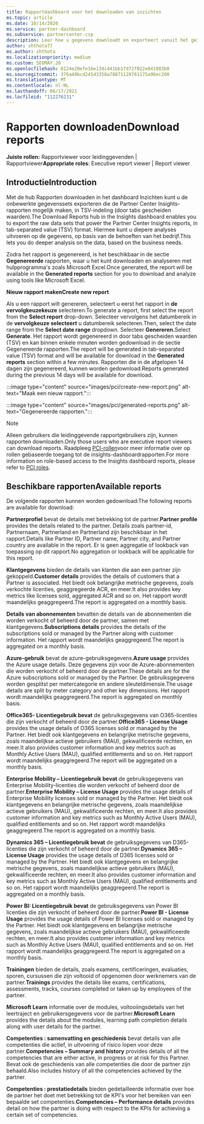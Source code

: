 ```yaml
---
title: Rapportdashboard voor het downloaden van inzichten
ms.topic: article
ms.date: 10/14/2020
ms.service: partner-dashboard
ms.subservice: partnercenter-csp
description: Leer hoe u gegevens downloadt en exporteert vanuit het geïntegreerde Partner Center rapportagedashboard en vanuit Partner Center Insights-rapporten.
author: shthota77
ms.author: shthota
ms.localizationpriority: medium
ms.custom: SEOMAY.20
ms.openlocfilehash: 6124e20efe16e134c441bb1fd72f022e841083b0
ms.sourcegitcommit: 376a49bcd245d3358a78871128761175a96ec200
ms.translationtype: MT
ms.contentlocale: nl-NL
ms.lasthandoff: 06/17/2021
ms.locfileid: "112276231"
---
```

# <a name="download-reports"></a><span data-ttu-id="db5fa-103">Rapporten downloaden</span><span class="sxs-lookup"><span data-stu-id="db5fa-103">Download reports</span></span>

<span data-ttu-id="db5fa-104">**Juiste rollen:** Rapportviewer voor leidinggevenden | Rapportviewer</span><span class="sxs-lookup"><span data-stu-id="db5fa-104">**Appropriate roles**: Executive report viewer | Report viewer</span></span>

## <a name="introduction"></a><span data-ttu-id="db5fa-105">Introductie</span><span class="sxs-lookup"><span data-stu-id="db5fa-105">Introduction</span></span>

<span data-ttu-id="db5fa-106">Met de hub Rapporten downloaden in het dashboard Inzichten kunt u de onbewerkte gegevenssets exporteren die de Partner Center Insights-rapporten mogelijk maken, in TSV-indeling (door tabs gescheiden waarden).</span><span class="sxs-lookup"><span data-stu-id="db5fa-106">The Download Reports hub in the Insights dashboard enables you to export the raw data sets that power the Partner Center Insights reports, in tab-separated value (TSV) format.</span></span> <span data-ttu-id="db5fa-107">Hiermee kunt u diepere analyses uitvoeren op de gegevens, op basis van de behoeften van het bedrijf.</span><span class="sxs-lookup"><span data-stu-id="db5fa-107">This lets you do deeper analysis on the data, based on the business needs.</span></span>

<span data-ttu-id="db5fa-108">Zodra het rapport is gegenereerd, is het beschikbaar in de sectie **Gegenereerde** rapporten, waar u het kunt downloaden en analyseren met hulpprogramma's zoals Microsoft Excel.</span><span class="sxs-lookup"><span data-stu-id="db5fa-108">Once generated, the report  will be available in the **Generated reports** section for you to download and analyze using tools like Microsoft Excel.</span></span>

<span data-ttu-id="db5fa-109">**Nieuw rapport maken**</span><span class="sxs-lookup"><span data-stu-id="db5fa-109">**Create new report**</span></span>

<span data-ttu-id="db5fa-110">Als u een rapport wilt genereren, selecteert u eerst het rapport in **de vervolgkeuzekeuze** selecteren.</span><span class="sxs-lookup"><span data-stu-id="db5fa-110">To generate a report, first select the report from the **Select report** drop-down.</span></span> <span data-ttu-id="db5fa-111">Selecteer vervolgens het datumbereik in de **vervolgkeuze selecteert** u datumbereik selecteren.</span><span class="sxs-lookup"><span data-stu-id="db5fa-111">Then, select the date range from the **Select date range** dropdown.</span></span> <span data-ttu-id="db5fa-112">Selecteer **Genereren.**</span><span class="sxs-lookup"><span data-stu-id="db5fa-112">Select **Generate**.</span></span> <span data-ttu-id="db5fa-113">Het rapport wordt gegenereerd in door tabs gescheiden waarden (TSV)  en kan binnen enkele minuten worden gedownload in de sectie Gegenereerde rapporten.</span><span class="sxs-lookup"><span data-stu-id="db5fa-113">The report will be generated in tab-separated value (TSV) format and will be available for download in the **Generated reports** section within a few minutes.</span></span> <span data-ttu-id="db5fa-114">Rapporten die in de afgelopen 14 dagen zijn gegenereerd, kunnen worden gedownload.</span><span class="sxs-lookup"><span data-stu-id="db5fa-114">Reports generated during the previous 14 days will be available for download.</span></span>

:::image type="content" source="images/pci/create-new-report.png" alt-text="Maak een nieuw rapport.":::

:::image type="content" source="images/pci/generated-reports.png" alt-text="Gegenereerde rapporten.":::

>[!NOTE] 
><span data-ttu-id="db5fa-117">Alleen gebruikers die leidinggevende rapportgebruikers zijn, kunnen rapporten downloaden.</span><span class="sxs-lookup"><span data-stu-id="db5fa-117">Only those users who are executive report viewers can download reports.</span></span> <span data-ttu-id="db5fa-118">Raadpleeg [PCI-rollen](pci-roles.md)voor meer informatie over op rollen gebaseerde toegang tot de insights-dashboardrapporten.</span><span class="sxs-lookup"><span data-stu-id="db5fa-118">For more information on role-based access to the Insights dashboard reports, please refer to [PCI roles](pci-roles.md).</span></span> 

## <a name="available-reports"></a><span data-ttu-id="db5fa-119">Beschikbare rapporten</span><span class="sxs-lookup"><span data-stu-id="db5fa-119">Available reports</span></span>

<span data-ttu-id="db5fa-120">De volgende rapporten kunnen worden gedownload:</span><span class="sxs-lookup"><span data-stu-id="db5fa-120">The following reports are available for download:</span></span>

<span data-ttu-id="db5fa-121">**Partnerprofiel** bevat de details met betrekking tot de partner.</span><span class="sxs-lookup"><span data-stu-id="db5fa-121">**Partner profile** provides the details related to the partner.</span></span> <span data-ttu-id="db5fa-122">Details zoals partner-id, Partnernaam, Partnerland en Partnerland zijn beschikbaar in het rapport.</span><span class="sxs-lookup"><span data-stu-id="db5fa-122">Details like Partner ID, Partner name, Partner city, and Partner country are available in the report.</span></span> <span data-ttu-id="db5fa-123">Er is geen aggregatie of lookback van toepassing op dit rapport.</span><span class="sxs-lookup"><span data-stu-id="db5fa-123">No aggregation or lookback will be applicable for this report.</span></span>

<span data-ttu-id="db5fa-124">**Klantgegevens** bieden de details van klanten die aan een partner zijn gekoppeld.</span><span class="sxs-lookup"><span data-stu-id="db5fa-124">**Customer details** provides the details of customers that a Partner is associated.</span></span> <span data-ttu-id="db5fa-125">Het biedt ook belangrijke metrische gegevens, zoals verkochte licenties, geaggregeerde ACR, en meer.</span><span class="sxs-lookup"><span data-stu-id="db5fa-125">It also provides key metrics like licenses sold, aggregated ACR and so on.</span></span> <span data-ttu-id="db5fa-126">Het rapport wordt maandelijks geaggregeerd.</span><span class="sxs-lookup"><span data-stu-id="db5fa-126">The report is aggregated on a monthly basis.</span></span>

<span data-ttu-id="db5fa-127">**Details van abonnementen** bevatten de details van de abonnementen die worden verkocht of beheerd door de partner, samen met klantgegevens.</span><span class="sxs-lookup"><span data-stu-id="db5fa-127">**Subscriptions details** provides the details of the subscriptions sold or managed by the Partner along with customer information.</span></span> <span data-ttu-id="db5fa-128">Het rapport wordt maandelijks geaggregeerd.</span><span class="sxs-lookup"><span data-stu-id="db5fa-128">The report is aggregated on a monthly basis.</span></span>

<span data-ttu-id="db5fa-129">**Azure-gebruik** bevat de azure-gebruiksgegevens.</span><span class="sxs-lookup"><span data-stu-id="db5fa-129">**Azure usage** provides the Azure usage details.</span></span> <span data-ttu-id="db5fa-130">Deze gegevens zijn voor de Azure-abonnementen die worden verkocht of beheerd door de partner.</span><span class="sxs-lookup"><span data-stu-id="db5fa-130">These details are for the Azure subscriptions sold or managed by the Partner.</span></span> <span data-ttu-id="db5fa-131">De gebruiksgegevens worden gesplitst per metercategorie en andere sleuteldimensie.</span><span class="sxs-lookup"><span data-stu-id="db5fa-131">The usage details are split by meter category and other key dimensions.</span></span> <span data-ttu-id="db5fa-132">Het rapport wordt maandelijks geaggregeerd.</span><span class="sxs-lookup"><span data-stu-id="db5fa-132">The report is aggregated on monthly basis.</span></span>

<span data-ttu-id="db5fa-133">**Office365- Licentiegebruik bevat** de gebruiksgegevens van O365-licenties die zijn verkocht of beheerd door de partner.</span><span class="sxs-lookup"><span data-stu-id="db5fa-133">**Office365 - License Usage** provides the usage details of O365 licenses sold or managed by the Partner.</span></span> <span data-ttu-id="db5fa-134">Het biedt ook klantgegevens en belangrijke metrische gegevens, zoals maandelijkse actieve gebruikers (MAU), gekwalificeerde rechten, en meer.</span><span class="sxs-lookup"><span data-stu-id="db5fa-134">It also provides customer information and key metrics such as Monthly Active Users (MAU), qualified entitlements and so on.</span></span> <span data-ttu-id="db5fa-135">Het rapport wordt maandelijks geaggregeerd.</span><span class="sxs-lookup"><span data-stu-id="db5fa-135">The report will be aggregated on a monthly basis.</span></span>

<span data-ttu-id="db5fa-136">**Enterprise Mobility – Licentiegebruik bevat**  de gebruiksgegevens van Enterprise Mobility-licenties die worden verkocht of beheerd door de partner.</span><span class="sxs-lookup"><span data-stu-id="db5fa-136">**Enterprise Mobility – License Usage**  provides the usage details of Enterprise Mobility licenses sold or managed by the Partner.</span></span> <span data-ttu-id="db5fa-137">Het biedt ook klantgegevens en belangrijke metrische gegevens, zoals maandelijkse actieve gebruikers (MAU), gekwalificeerde rechten, en meer.</span><span class="sxs-lookup"><span data-stu-id="db5fa-137">It also provides customer information and key metrics such as Monthly Active Users (MAU), qualified entitlements and so on.</span></span> <span data-ttu-id="db5fa-138">Het rapport wordt maandelijks geaggregeerd.</span><span class="sxs-lookup"><span data-stu-id="db5fa-138">The report is aggregated on a monthly basis.</span></span>

<span data-ttu-id="db5fa-139">**Dynamics 365 – Licentiegebruik bevat** de gebruiksgegevens van D365-licenties die zijn verkocht of beheerd door de partner.</span><span class="sxs-lookup"><span data-stu-id="db5fa-139">**Dynamics 365 – License Usage** provides the usage details of D365 licenses sold or managed by the Partner.</span></span> <span data-ttu-id="db5fa-140">Het biedt ook klantgegevens en belangrijke metrische gegevens, zoals maandelijkse actieve gebruikers (MAU), gekwalificeerde rechten, en meer.</span><span class="sxs-lookup"><span data-stu-id="db5fa-140">It also provides customer information and key metrics such as Monthly Active Users (MAU), qualified entitlements and so on.</span></span> <span data-ttu-id="db5fa-141">Het rapport wordt maandelijks geaggregeerd.</span><span class="sxs-lookup"><span data-stu-id="db5fa-141">The report is aggregated on a monthly basis.</span></span>

<span data-ttu-id="db5fa-142">**Power BI: Licentiegebruik bevat** de gebruiksgegevens van Power BI licenties die zijn verkocht of beheerd door de partner.</span><span class="sxs-lookup"><span data-stu-id="db5fa-142">**Power BI - License Usage** provides the usage details of Power BI licenses sold or managed by the Partner.</span></span> <span data-ttu-id="db5fa-143">Het biedt ook klantgegevens en belangrijke metrische gegevens, zoals maandelijkse actieve gebruikers (MAU), gekwalificeerde rechten, en meer.</span><span class="sxs-lookup"><span data-stu-id="db5fa-143">It also provides customer information and key metrics such as Monthly Active Users (MAU), qualified entitlements and so on.</span></span> <span data-ttu-id="db5fa-144">Het rapport wordt maandelijks geaggregeerd.</span><span class="sxs-lookup"><span data-stu-id="db5fa-144">The report is aggregated on a monthly basis.</span></span>

<span data-ttu-id="db5fa-145">**Trainingen** bieden de details, zoals examens, certificeringen, evaluaties, sporen, cursussen die zijn voltooid of opgenomen door werknemers van de partner.</span><span class="sxs-lookup"><span data-stu-id="db5fa-145">**Trainings** provides the details like exams, certifications, assessments, tracks, courses completed or taken up by employees of the partner.</span></span>

<span data-ttu-id="db5fa-146">**Microsoft Learn** informatie over de modules, voltooiingsdetails van het leertraject en gebruikersgegevens voor de partner.</span><span class="sxs-lookup"><span data-stu-id="db5fa-146">**Microsoft Learn** provides the details about the modules, learning path completion details along with user details for the partner.</span></span>

<span data-ttu-id="db5fa-147">**Competenties : samenvatting en geschiedenis** bevat details van alle competenties die actief, in uitvoering of risico lopen voor deze partner.</span><span class="sxs-lookup"><span data-stu-id="db5fa-147">**Competencies – Summary and history** provides details of all the competencies that are either active, in progress or at risk for this Partner.</span></span> <span data-ttu-id="db5fa-148">Bevat ook de geschiedenis van alle competenties die door de partner zijn behaald.</span><span class="sxs-lookup"><span data-stu-id="db5fa-148">Also includes history of all the competencies achieved by the partner.</span></span>

<span data-ttu-id="db5fa-149">**Competenties : prestatiedetails** bieden gedetailleerde informatie over hoe de partner het doet met betrekking tot de KPI's voor het bereiken van een bepaalde set competenties.</span><span class="sxs-lookup"><span data-stu-id="db5fa-149">**Competencies – Performance details** provides detail on how the partner is doing with respect to the KPIs for achieving a certain set of competencies.</span></span>


